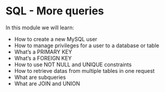 # SQL - More queries

In this module we will learn:

 - How to create a new MySQL user
 - How to manage privileges for a user to a database or table
 - What’s a PRIMARY KEY
 - What’s a FOREIGN KEY
 - How to use NOT NULL and UNIQUE constraints
 - How to retrieve datas from multiple tables in one request
 - What are subqueries
 - What are JOIN and UNION
